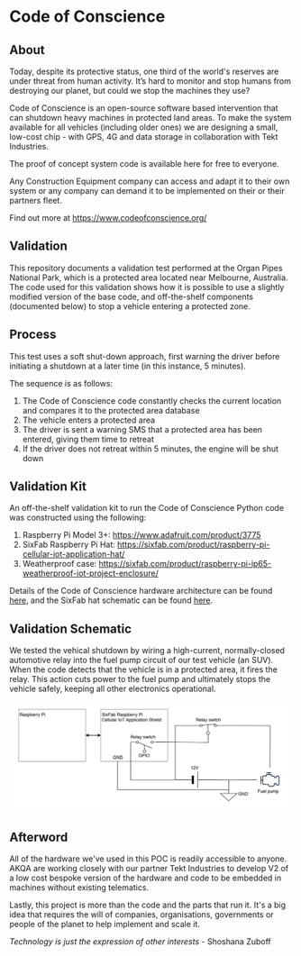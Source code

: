 # Code of Conscience

## About
Today, despite its protective status, one third of the world's reserves are under threat from human activity. It’s hard to monitor and stop humans from destroying our planet, but could we stop the machines they use?

Code of Conscience is an open-source software based intervention that can shutdown heavy machines in protected land areas. To make the system available for all vehicles (including older ones) we are designing a small, low-cost chip - with GPS, 4G and data storage in collaboration with Tekt Industries.

The proof of concept system code is available here for free to everyone.

Any Construction Equipment company can access and adapt it to their own system or any company can demand it to be implemented on their or their partners fleet.

Find out more at https://www.codeofconscience.org/

## Validation

This repository documents a validation test performed at the Organ Pipes National Park, which is a protected area located near Melbourne, Australia. The code used for this validation shows how it is possible to use a slightly modified version of the base code, and off-the-shelf components (documented below) to stop a vehicle entering a protected zone.

## Process

This test uses a soft shut-down approach, first warning the driver before initiating a shutdown at a later time (in this instance, 5 minutes).

The sequence is as follows:

1. The Code of Conscience code constantly checks the current location and compares it to the protected area database
2. The vehicle enters a protected area
3. The driver is sent a warning SMS that a protected area has been entered, giving them time to retreat
4. If the driver does not retreat within 5 minutes, the engine will be shut down


## Validation Kit
An off-the-shelf validation kit to run the Code of Conscience Python code was constructed using the following:

1. Raspberry Pi Model 3+: https://www.adafruit.com/product/3775
2. SixFab Raspberry Pi Hat: https://sixfab.com/product/raspberry-pi-cellular-iot-application-hat/
3. Weatherproof case: https://sixfab.com/product/raspberry-pi-ip65-weatherproof-iot-project-enclosure/

Details of the Code of Conscience hardware architecture can be found [here](hardware/CodeofConscienceValidationHardwareArchitecture.png), and the SixFab hat schematic can be found [here](hardware/Sixfab_RPi_CellularIoT_App_Hat_Schematic.PDF).

## Validation Schematic
We tested the vehical shutdown by wiring a high-current, normally-closed automotive relay into the fuel pump circuit of our test vehicle (an SUV). When the code detects that the vehicle is in a protected area, it fires the relay. This action cuts power to the fuel pump and ultimately stops the vehicle safely, keeping all other electronics operational.

![alt Car wiring schematic](schematic/validation-car-wiring-schematic.jpg "Car wiring schematic")

## Afterword
All of the hardware we've used in this POC is readily accessible to anyone. AKQA are working closely with our partner Tekt Industries to develop V2 of a low cost bespoke version of the hardware and code to be embedded in machines without existing telematics.

Lastly, this project is more than the code and the parts that run it. It's a big idea that requires the will of companies, organisations, governments or people of the planet to help implement and scale it.

*Technology is just the expression of other interests* - Shoshana Zuboff